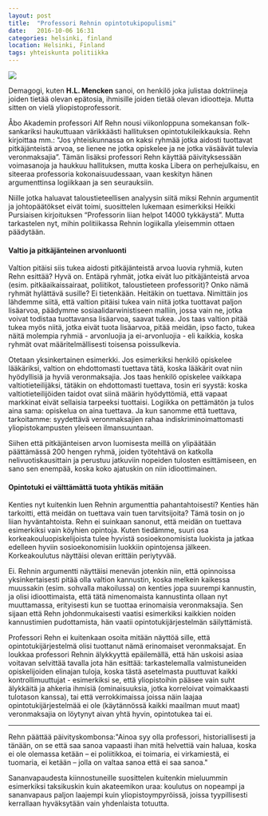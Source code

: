 ```yaml
---
layout: post
title:  "Professori Rehnin opintotukipopulismi"
date:   2016-10-06 16:31
categories: helsinki, finland
location: Helsinki, Finland
tags: yhteiskunta politiikka
---
```


<div class="post-image">
  <img src="http://placehold.it/885x500" />
</div>

Demagogi, kuten <b>H.L. Mencken</b> sanoi, on henkilö joka julistaa doktriineja joiden tietää olevan epätosia, ihmisille joiden tietää olevan idiootteja. Mutta sitten on vielä yliopistoprofessorit.

Åbo Akademin professori Alf Rehn nousi viikonloppuna somekansan folk-sankariksi haukuttuaan värikkäästi hallituksen opintotukileikkauksia. Rehn kirjoittaa mm.: "Jos yhteiskunnassa on kaksi ryhmää jotka aidosti tuottavat pitkäjänteistä arvoa, se lienee ne jotka opiskelee ja ne jotka väsäävät tulevia veronmaksajia”. Tämän lisäksi professori Rehn käyttää päivityksessään voimasanoja ja haukkuu hallituksen, mutta koska Libera on perhejulkaisu, en siteeraa professoria kokonaisuudessaan, vaan keskityn hänen argumenttinsa logiikkaan ja sen seurauksiin.

Niille jotka haluavat taloustieteellisen analyysin siitä miksi Rehnin argumentit ja johtopäätökset eivät toimi, suosittelen lukemaan esimerkiksi Heikki Pursiaisen kirjoituksen “Professorin liian helpot 14000 tykkäystä”. Mutta tarkastelen nyt, mihin politiikassa Rehnin logiikalla yleisemmin ottaen päädytään.

<h4>Valtio ja pitkäjänteinen arvonluonti</h4>

Valtion pitäisi siis tukea aidosti pitkäjänteistä arvoa luovia ryhmiä, kuten Rehn esittää? Hyvä on. Entäpä ryhmät, jotka eivät luo pitkäjänteistä arvoa (esim. pitkäaikaissairaat, poliitikot, taloustieteen professorit)? Onko nämä ryhmät hylättävä susille? Ei tietenkään. Heitäkin on tuettava. Nimittäin jos lähdemme siitä, että valtion pitäisi tukea vain niitä jotka tuottavat paljon lisäarvoa, päädymme sosiaalidarwinistiseen malliin, jossa vain ne, jotka voivat todistaa tuottavansa lisäarvoa, saavat tukea. Jos taas valtion pitää tukea myös niitä, jotka eivät tuota lisäarvoa, pitää meidän, ipso facto, tukea näitä molempia ryhmiä - arvonluojia ja ei-arvonluojia - eli kaikkia, koska ryhmät ovat määritelmällisesti toisensa poissulkevia.

Otetaan yksinkertainen esimerkki. Jos esimerkiksi henkilö opiskelee lääkäriksi, valtion on ehdottomasti tuettava tätä, koska lääkärit ovat niin hyödyllisiä ja hyviä veronmaksajia. Jos taas henkilö opiskelee vaikkapa valtiotieteilijäksi, tätäkin on ehdottomasti tuettava, tosin eri syystä: koska valtiotieteilijöiden taidot ovat siinä määrin hyödyttömiä, että vapaat markkinat eivät sellaisia tarpeeksi tuottaisi. Logiikka on pettämätön ja tulos aina sama: opiskelua on aina tuettava. Ja kun sanomme että tuettava, tarkoitamme: syydettävä veronmaksajien rahaa indiskriminoimattomasti yliopistokampusten yleiseen ilmansuuntaan.

Siihen että pitkäjänteisen arvon luomisesta meillä on ylipäätään päättämässä 200 hengen ryhmä, joiden työtehtävä on katkolla nelivuotiskausittain ja perustuu jatkuviin nopeiden tulosten esittämiseen, en sano sen enempää, koska koko ajatuskin on niin idioottimainen.

<h4>Opintotuki ei välttämättä tuota yhtikäs mitään</h4>

Kenties nyt kuitenkin luen Rehnin argumenttia pahantahtoisesti? Kenties hän tarkoitti, että meidän on tuettava vain tuen tarvitsijoita? Tämä tosin on jo liian hyväntahtoista. Rehn ei suinkaan sanonut, että meidän on tuettava esimerkiksi vain köyhien opintoja. Kuten tiedämme, suuri osa korkeakouluopiskelijoista tulee hyvistä sosioekonomisista luokista ja jatkaa edelleen hyviin sosioekonomisiin luokkiin opintojensa jälkeen. Korkeakoulutus näyttäisi olevan erittäin periytyvää.

Ei. Rehnin argumentti näyttäisi menevän jotenkin niin, että opinnoissa yksinkertaisesti pitää olla valtion kannustin, koska melkein kaikessa muussakin (esim. sohvalla makoilussa) on kenties jopa suurempi kannustin, ja olisi idioottimaista, että tätä nimenomaista kannustinta ollaan nyt muuttamassa, erityisesti kun se tuottaa erinomaisia veronmaksajia. Sen sijaan että Rehn johdonmukaisesti vaatisi esimerkiksi kaikkien noiden kannustimien pudottamista, hän vaatii opintotukijärjestelmän säilyttämistä.

Professori Rehn ei kuitenkaan osoita mitään näyttöä sille, että opintotukijärjestelmä olisi tuottanut nämä erinomaiset veronmaksajat. En loukkaa professori Rehnin älykkyyttä epäilemällä, että hän uskoisi asiaa voitavan selvittää tavalla jota hän esittää: tarkastelemalla valmistuneiden opiskelijoiden elinajan tuloja, koska tästä asetelmasta puuttuvat kaikki kontrollimuuttujat - esimerkiksi se, että yliopistoihin pääsee vain suht älykkäitä ja ahkeria ihmisiä (ominaisuuksia, jotka korreloivat voimakkaasti tulotason kanssa), tai että verrokkimaissa joissa näin laajaa opintotukijärjestelmää ei ole (käytännössä kaikki maailman muut maat) veronmaksajia on löytynyt aivan yhtä hyvin, opintotukea tai ei.

---

Rehn päättää päivityskombonsa:"Ainoa syy olla professori, historiallisesti ja tänään, on se että saa sanoa vapaasti ihan mitä helvettiä vain haluaa, koska ei ole olemassa ketään – ei poliitikkoa, ei toimaria, ei virkamiestä, ei tuomaria, ei ketään – jolla on valtaa sanoa että ei saa sanoa."

Sananvapaudesta kiinnostuneille suosittelen kuitenkin mieluummin esimerkiksi taksikuskin kuin akateemikon uraa: koulutus on nopeampi ja sananvapaus paljon laajempi kuin yliopistoympyröissä, joissa tyypillisesti kerrallaan hyväksytään vain yhdenlaista totuutta.